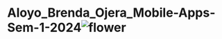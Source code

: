 # Aloyo_Brenda_Ojera_Mobile-Apps-Sem-1-2024![flower](https://github.com/user-attachments/assets/f07b159c-fdb5-4778-88d1-1367b76a2cf7)
